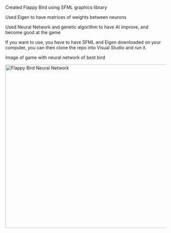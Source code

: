 Created Flappy Bird using SFML graphics library

Used Eigen to have matrices of weights between neurons

Used Neural Network and genetic algorithm to have AI improve, and become good at the game

If you want to use, you have to have SFML and Eigen downloaded on your computer, you can then clone the repo into Visual Studio and run it.

Image of game with neural network of best bird


<img width="515" alt="Flappy Bird Neural Network" src="https://user-images.githubusercontent.com/57239240/120976065-d3247a80-c726-11eb-908d-f4eb26813233.png">
